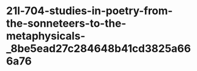 # 21l-704-studies-in-poetry-from-the-sonneteers-to-the-metaphysicals-_8be5ead27c284648b41cd3825a666a76